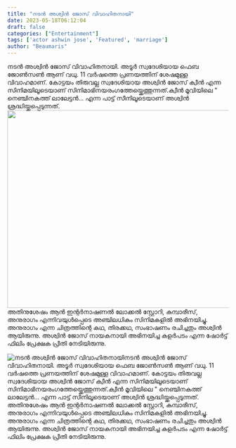```yaml
---
title: "നടൻ അശ്വിൻ ജോസ് വിവാഹിതനായി"
date: 2023-05-18T06:12:04
draft: false
categories: ["Entertainment"]
tags: ['actor ashwin jose', 'Featured', 'marriage']
author: "Beaumaris"
---
```


നടൻ അശ്വിൻ ജോസ് വിവാഹിതനായി. അടൂർ സ്വദേശിയായ ഫെബ ജോൺസൺ ആണ് വധു. 11 വർഷത്തെ പ്രണയത്തിന് ശേഷമുള്ള വിവാഹമാണ്‌. കോട്ടയം തിരുവല്ല സ്വദേശിയായ അശ്വിൻ ജോസ് ക്വീൻ എന്ന സിനിമയിലൂടെയാണ് സിനിമാഭിനയരംഗത്തേയ്ക്കെത്തുന്നത്.ക്വീൻ മൂവിയിലെ " നെഞ്ചിനകത്ത് ലാലേട്ടൻ... എന്ന പാട്ട് സീനിലൂടെയാണ് അശ്വിൻ ശ്രദ്ധിയ്ക്കപ്പെടുന്നത്. <a href="https://cdn.boolokam.com/articles/2023/05/eee-3.jpg"><img class="size-large wp-image-395901 aligncenter" src="https://cdn.boolokam.com/articles/2023/05/eee-3-1024x576.jpg" alt="" width="800" height="450" /></a>അതിനുശേഷം ആൻ ഇന്റർനാഷണൽ ലോക്കൽ സ്റ്റോറി, കുമ്പാരീസ്, അനുരാഗം എന്നിവയുൾപ്പെടെ അഞ്ചിലധികം സിനിമകളിൽ അഭിനയിച്ചു. അനുരാഗം എന്ന ചിത്രത്തിന്റെ കഥ, തിരക്കഥ, സംഭാഷണം രചിച്ചതും അശ്വിൻ ആയിരുന്നു. അശ്വിൻ ജോസ് നായകനായി അഭിനയിച്ച കളർപടം എന്ന ഷോർട്ട് ഫിലിം പ്രേക്ഷക പ്രീതി നേടിയിരുന്നു.


![നടൻ അശ്വിൻ ജോസ് വിവാഹിതനായി](https://cdn.boolokam.com/articles/2023/05/eee-3-1024x576.jpg)നടൻ അശ്വിൻ ജോസ് വിവാഹിതനായി. അടൂർ സ്വദേശിയായ ഫെബ ജോൺസൺ ആണ് വധു. 11 വർഷത്തെ പ്രണയത്തിന് ശേഷമുള്ള വിവാഹമാണ്‌. കോട്ടയം തിരുവല്ല സ്വദേശിയായ അശ്വിൻ ജോസ് ക്വീൻ എന്ന സിനിമയിലൂടെയാണ് സിനിമാഭിനയരംഗത്തേയ്ക്കെത്തുന്നത്.ക്വീൻ മൂവിയിലെ " നെഞ്ചിനകത്ത് ലാലേട്ടൻ... എന്ന പാട്ട് സീനിലൂടെയാണ് അശ്വിൻ ശ്രദ്ധിയ്ക്കപ്പെടുന്നത്. [](https://cdn.boolokam.com/articles/2023/05/eee-3.jpg)അതിനുശേഷം ആൻ ഇന്റർനാഷണൽ ലോക്കൽ സ്റ്റോറി, കുമ്പാരീസ്, അനുരാഗം എന്നിവയുൾപ്പെടെ അഞ്ചിലധികം സിനിമകളിൽ അഭിനയിച്ചു. അനുരാഗം എന്ന ചിത്രത്തിന്റെ കഥ, തിരക്കഥ, സംഭാഷണം രചിച്ചതും അശ്വിൻ ആയിരുന്നു. അശ്വിൻ ജോസ് നായകനായി അഭിനയിച്ച കളർപടം എന്ന ഷോർട്ട് ഫിലിം പ്രേക്ഷക പ്രീതി നേടിയിരുന്നു.
